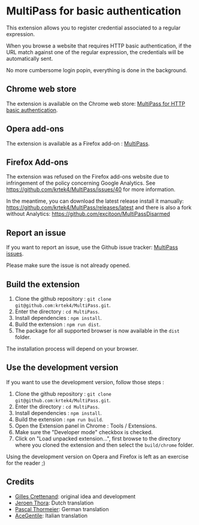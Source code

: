MultiPass for basic authentication
==================================

This extension allows you to register credential associated to a regular expression.

When you browse a website that requires HTTP basic authentication, if the URL match against
one of the regular expression, the credentials will be automatically sent.

No more cumbersome login popin, everything is done in the background.

Chrome web store
----------------

The extension is available on the Chrome web store: [MultiPass for HTTP basic authentication](https://chrome.google.com/webstore/detail/multipass-for-http-basic/enhldmjbphoeibbpdhmjkchohnidgnah).

Opera add-ons
-------------

The extension is available as a Firefox add-on : [MultiPass](https://addons.opera.com/en/extensions/details/multipass/).

Firefox Add-ons
---------------

The extension was refused on the Firefox add-ons website due to infringement of the policy concerning Google Analytics.
See https://github.com/krtek4/MultiPass/issues/40 for more information.

In the meantime, you can download the latest release install it manually: https://github.com/krtek4/MultiPass/releases/latest and there is also a fork without Analytics: https://github.com/excitoon/MultiPassDisarmed

Report an issue
---------------

If you want to report an issue, use the Github issue tracker: [MultiPass issues](https://github.com/krtek4/MultiPass/issues).

Please make sure the issue is not already opened.

Build the extension
-------------------

1. Clone the github repository : `git clone git@github.com:krtek4/MultiPass.git`.
2. Enter the directory : `cd MultiPass`.
3. Install dependencies : `npm install`.
4. Build the extension : `npm run dist`.
5. The package for all supported browser is now available in the `dist` folder.

The installation process will depend on your browser.

Use the development version
---------------------------

If you want to use the development version, follow those steps :

1. Clone the github repository : `git clone git@github.com:krtek4/MultiPass.git`.
2. Enter the directory : `cd MultiPass`.
3. Install dependencies : `npm install`.
4. Build the extension : `npm run build`.
5. Open the Extension panel in Chrome : Tools / Extensions.
6. Make sure the "Developer mode" checkbox is checked.
7. Click on "Load unpacked extension...", first browse to the directory where you cloned the extension and then select the `build/chrome` folder.

Using the development version on Opera and Firefox is left as an exercise for the reader ;)

Credits
-------

* [Gilles Crettenand](http://gilles.crettenand.info): original idea and development
* [Jeroen Thora](https://github.com/acrobat): Dutch translation
* [Pascal Thormeier](https://github.com/thormeier): German translation
* [AceGentile](https://github.com/AceGentile): Italian translation
